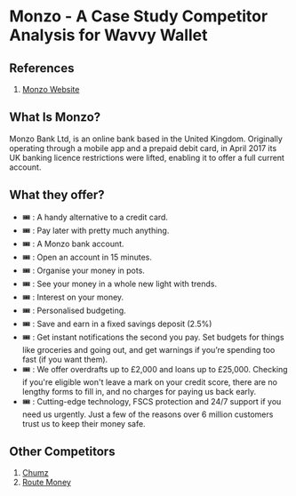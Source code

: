 # Monzo - A Case Study Competitor Analysis for Wavvy Wallet

## References
1. [Monzo Website](https://monzo.com/)

## What Is Monzo?
Monzo Bank Ltd, is an online bank based in the United Kingdom. Originally operating through a mobile app and a prepaid debit card, in April 2017 its UK banking licence restrictions were lifted, enabling it to offer a full current account.

## What they offer?
- 🎟️ : A handy alternative to a credit card.
- 🎟️ : Pay later with pretty much anything.
- 🎟️ : A Monzo bank account.
- 🎟️ : Open an account in 15 minutes.
- 🎟️ : Organise your money in pots. 
- 🎟️ : See your money in a whole new light with trends. 
- 🎟️ : Interest on your money. 
- 🎟️ : Personalised budgeting. 
- 🎟️ : Save and earn in a fixed savings deposit (2.5%)
- 🎟️ : Get instant notifications the second you pay. Set budgets for things like groceries and going out, and get warnings if you’re spending too fast (if you want them).
- 🎟️ : We offer overdrafts up to £2,000 and loans up to £25,000. Checking if you're eligible won't leave a mark on your credit score, there are no lengthy forms to fill in, and no charges for paying us back early.
- 🎟️ : Cutting-edge technology, FSCS protection and 24/7 support if you need us urgently. Just a few of the reasons over 6 million customers trust us to keep their money safe.


## Other Competitors
1. [Chumz](https://chumz.io/)
1. [Route Money](https://route.money/)


